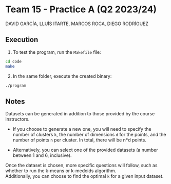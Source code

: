 # Team 15 - Practice A (Q2 2023/24)
DAVID GARCÍA, LLUÍS ITARTE, MARCOS ROCA, DIEGO RODRÍGUEZ 

## Execution
1) To test the program, run the `Makefile` file:
```bash
cd code
make
```

2) In the same folder, execute the created binary:
```bash
./program
```

## Notes
Datasets can be generated in addition to those provided by the course instructors.

* If you choose to generate a new one, you will need to specify the number of clusters `k`, the number of dimensions `d` for the points, and the number of points `n` per cluster. In total, there will be n*d points.

* Alternatively, you can select one of the provided datasets (a number between 1 and 6, inclusive).

Once the dataset is chosen, more specific questions will follow, such as whether to run the k-means or k-medoids algorithm.  
Additionally, you can choose to find the optimal `k` for a given input dataset.
